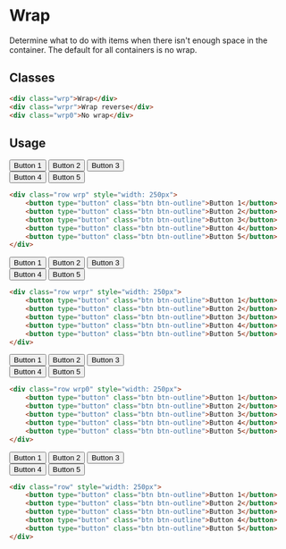 # Wrap
Determine what to do with items when there isn't enough space in the container.  The default for all containers is no wrap.

## Classes
```html
<div class="wrp">Wrap</div>
<div class="wrpr">Wrap reverse</div>
<div class="wrp0">No wrap</div>
```

## Usage

<div class="row wrp" style="width: 250px">
     <button type="button" class="btn btn-outline">Button 1</button>
    <button type="button" class="btn btn-outline">Button 2</button>
    <button type="button" class="btn btn-outline">Button 3</button>
    <button type="button" class="btn btn-outline">Button 4</button>
    <button type="button" class="btn btn-outline">Button 5</button>
</div>

```html
<div class="row wrp" style="width: 250px">
    <button type="button" class="btn btn-outline">Button 1</button>
    <button type="button" class="btn btn-outline">Button 2</button>
    <button type="button" class="btn btn-outline">Button 3</button>
    <button type="button" class="btn btn-outline">Button 4</button>
    <button type="button" class="btn btn-outline">Button 5</button>
</div>
```

<div class="row wrpr" style="width: 250px">
    <button type="button" class="btn btn-outline">Button 1</button>
    <button type="button" class="btn btn-outline">Button 2</button>
    <button type="button" class="btn btn-outline">Button 3</button>
    <button type="button" class="btn btn-outline">Button 4</button>
    <button type="button" class="btn btn-outline">Button 5</button>
</div>

```html
<div class="row wrpr" style="width: 250px">
    <button type="button" class="btn btn-outline">Button 1</button>
    <button type="button" class="btn btn-outline">Button 2</button>
    <button type="button" class="btn btn-outline">Button 3</button>
    <button type="button" class="btn btn-outline">Button 4</button>
    <button type="button" class="btn btn-outline">Button 5</button>
</div>
```

<div class="row wrp0" style="width: 250px">
    <button type="button" class="btn btn-outline">Button 1</button>
    <button type="button" class="btn btn-outline">Button 2</button>
    <button type="button" class="btn btn-outline">Button 3</button>
    <button type="button" class="btn btn-outline">Button 4</button>
    <button type="button" class="btn btn-outline">Button 5</button>
</div>

```html
<div class="row wrp0" style="width: 250px">
    <button type="button" class="btn btn-outline">Button 1</button>
    <button type="button" class="btn btn-outline">Button 2</button>
    <button type="button" class="btn btn-outline">Button 3</button>
    <button type="button" class="btn btn-outline">Button 4</button>
    <button type="button" class="btn btn-outline">Button 5</button>
</div>
```

<div class="row" style="width: 250px">
    <button type="button" class="btn btn-outline">Button 1</button>
    <button type="button" class="btn btn-outline">Button 2</button>
    <button type="button" class="btn btn-outline">Button 3</button>
    <button type="button" class="btn btn-outline">Button 4</button>
    <button type="button" class="btn btn-outline">Button 5</button>
</div>

```html
<div class="row" style="width: 250px">
    <button type="button" class="btn btn-outline">Button 1</button>
    <button type="button" class="btn btn-outline">Button 2</button>
    <button type="button" class="btn btn-outline">Button 3</button>
    <button type="button" class="btn btn-outline">Button 4</button>
    <button type="button" class="btn btn-outline">Button 5</button>
</div>
```
